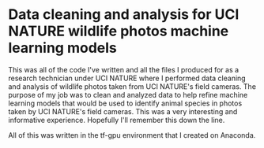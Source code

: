 # Data cleaning and analysis for UCI NATURE wildlife photos machine learning models
 This was all of the code I've written and all the files I produced for as a research technician under UCI NATURE where I performed data cleaning and analysis of wildlife photos taken from UCI NATURE's field cameras. The purpose of my job was to clean and analyzed data to help refine machine learning models that would be used to identify animal species in photos taken by UCI NATURE's field cameras. This was a very interesting and informative experience. Hopefully I'll remember this down the line.

All of this was written in the tf-gpu environment that I created on Anaconda.
